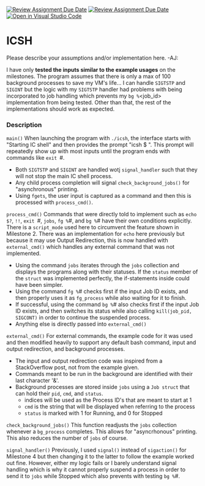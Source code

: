 [![Review Assignment Due Date](https://classroom.github.com/assets/deadline-readme-button-24ddc0f5d75046c5622901739e7c5dd533143b0c8e959d652212380cedb1ea36.svg)](https://classroom.github.com/a/Cc2uuWhf)
[![Review Assignment Due Date](https://classroom.github.com/assets/deadline-readme-button-24ddc0f5d75046c5622901739e7c5dd533143b0c8e959d652212380cedb1ea36.svg)](https://classroom.github.com/a/2Vc0gGZS)
[![Open in Visual Studio Code](https://classroom.github.com/assets/open-in-vscode-718a45dd9cf7e7f842a935f5ebbe5719a5e09af4491e668f4dbf3b35d5cca122.svg)](https://classroom.github.com/online_ide?assignment_repo_id=11089167&assignment_repo_type=AssignmentRepo)
# ICSH

Please describe your assumptions and/or implementation here. -AJ:




I have only **tested the inputs similar to the example usages** on the milestones. The program assumes that there is only a max
of 100 background processes to save my VM's life... I can handle `SIGTSTP` and `SIGINT` but the logic  with my `SIGTSTP` handler 
had problems with being incorporated to job handling which prevents my `bg %`<job_id> implementation  from being tested. 
Other than that, the rest of the implementations should work as expected.



### Description

`main()`
When launching the program with `./icsh`, the interface starts with "Starting IC shell" and then provides the prompt "icsh $ ".
This prompt will repeatedly show up with most inputs until the program ends with commands like `exit `#.
- Both `SIGTSTP` and `SIGINT` are handled wotj `signal_handler` such that they will not stop the main IC shell process.
- Any child process completion will signal `check_background_jobs()` for "asynchronous" printing.
- Using `fgets`, the user input is captured as a command and then this is processed with `process_cmd()`.

`process_cmd()`
Commands that were directly told to implement such as `echo $?`, `!!`, `exit `#, `jobs`, `fg %`#, and `bg %`#  have their 
own conditions explicitly. There is a `script_mode` used here to circumvent the feature shown in Milestone 2. There was an 
implementation for `echo` here previously but because it may use Output Redirection, this is now handled with `external_cmd()` 
which handles any external command that was not implemented.
- Using the command `jobs` iterates through the `jobs` collection and displays the programs along with their statuses. If the
`status` member of the `struct` was implemented perfectly, the if-statements inside could have been simpler.
- Using the command `fg %`# checks first if the input Job ID exists, and then properly uses it as `fg_process` while also
waiting for it to finish.
- If successful, using the command `bg %`# also checks first if the input Job ID exists, and then switches its status while
also calling `kill(job_pid, SIGCONT)` in order to continue the suspended process.
- Anything else is directly passed into `external_cmd()`

`external_cmd()`
For external commands, the example code for it was used and then modified heavily to support any default bash command, input
and output redirection, and background processes.
- The input and output redirection code was inspired from a StackOverflow post, not from the example given.
- Commands meant to be run in the background are identified with their last character '&'.
- Background processes are stored inside `jobs` using a `Job struct` that can hold their `pid`, `cmd`, and `status`.
  - indices will be used as the Process ID's that are meant to start at 1
  - `cmd` is the string that will be displayed when referring to the process
  - `status` is marked with 1 for Running, and 0 for Stopped

`check_background_jobs()`
This function readjusts the `jobs` collection whenever a `bg_process` completes. This allows for "asyncrhonous" printing.
This also reduces the number of `jobs` of course.

`signal_handler()`
Previously, I used `signal()` instead of `sigaction()` for Milestone 4 but then changing it to the latter to follow the example
worked out fine. However, either my logic fails or I barely understand signal handling which is why it cannot properly suspend a
process in order to send it to `jobs` while Stopped which also prevents with testing `bg %`#.
